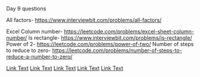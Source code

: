 Day 9 questions 
 
All factors- 
https://www.interviewbit.com/problems/all-factors/ 
 
Excel Column number- 
https://leetcode.com/problems/excel-sheet-column-number/ 
Is rectangle- 
https://www.interviewbit.com/problems/is-rectangle/ 
Power of 2- 
https://leetcode.com/problems/power-of-two/ 
Number of steps to reduce to zero- 
https://leetcode.com/problems/number-of-steps-to-reduce-a-number-to-zero/ 
 

[Link Text](https://www.interviewbit.com/problems/all-factors/)
[Link Text](https://leetcode.com/problems/excel-sheet-column-number/)
[Link Text](https://www.interviewbit.com/problems/is-rectangle/)
[Link Text](https://leetcode.com/problems/power-of-two/)
[Link Text](https://leetcode.com/problems/number-of-steps-to-reduce-a-number-to-zero/)